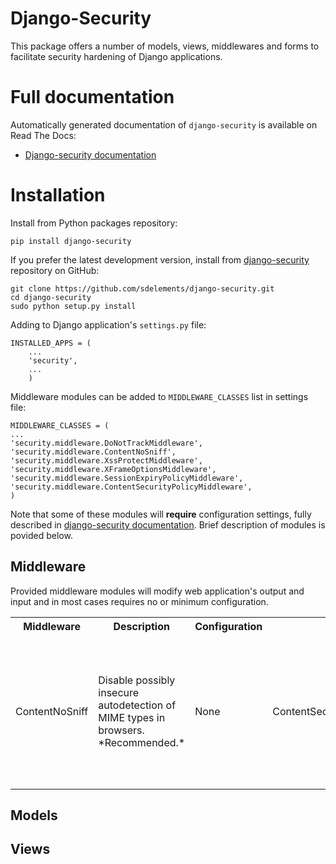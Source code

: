 # Django-Security

This package offers a number of models, views, middlewares and forms to facilitate security hardening of Django applications.

# Full documentation

Automatically generated documentation of `django-security` is available on Read The Docs:

* [Django-security documentation](http://django-security.readthedocs.org/en/latest/)

# Installation

Install from Python packages repository:

    pip install django-security

If you prefer the latest development version, install from
[django-security](https://github.com/sdelements/django-security) repository on GitHub:

    git clone https://github.com/sdelements/django-security.git
    cd django-security
    sudo python setup.py install

Adding to Django application's `settings.py` file:

    INSTALLED_APPS = (
        ...
        'security',
        ...
        )

Middleware modules can be added to `MIDDLEWARE_CLASSES` list in settings file:

    MIDDLEWARE_CLASSES = (
    ...
    'security.middleware.DoNotTrackMiddleware',
    'security.middleware.ContentNoSniff',
    'security.middleware.XssProtectMiddleware',
    'security.middleware.XFrameOptionsMiddleware',
    'security.middleware.SessionExpiryPolicyMiddleware',
    'security.middleware.ContentSecurityPolicyMiddleware',
    )

Note that some of these modules will **require**  configuration settings,
fully described in [django-security documentation](http://django-security.readthedocs.org/en/latest/).
Brief description of modules is povided below.

## Middleware

Provided middleware modules will modify web application's output and input and in most cases requires no
or minimum configuration.

<table>
<tr>
<th>Middleware
<th>Description
<th>Configuration
</tr>

<tr>
<td>ContentNoSniff
<td>Disable possibly insecure autodetection of MIME types in browsers. *Recommended.*
<td>None

<td>ContentSecurityPolicyMiddleware
<td>Send Content Security Policy (CSP) header in HTTP response. *Recommended,* requires careful tuning.
<td>`CSP_MODE`, `CSP_STRING` or `CSP_DICT` ([details](http://django-security.readthedocs.org/en/latest/#security.middleware.ContentSecurityPolicyMiddleware))

<td>DoNotTrackMiddleware
<td>Read user browser's DoNotTrack preference and pass it to application. *Recommended,* requires implementation in views and templates.
<td>None ([details](http://django-security.readthedocs.org/en/latest/#security.middleware.DoNotTrackMiddleware)

<td>LoginRequiredMiddleware
<td>Requires a user to be authenticated to view any page on the site that hasn’t been white listed.
<td>`LOGIN_EXEMPT_URLS` ([details](http://django-security.readthedocs.org/en/latest/#security.middleware.LoginRequiredMiddleware))

<td>MandatoryPasswordChangeMiddleware
<td>Redirects any request from an authenticated user to the password change form if that user’s password has expired.
<td>`MANDATORY_PASSWORD_CHANGE` ([details](http://django-security.readthedocs.org/en/latest/#security.middleware.MandatoryPasswordChangeMiddleware))

<td>NoConfidentialCachingMiddleware
<td>Adds No-Cache and No-Store headers to confidential pages.
<td>`WHITELIST_ON`, `WHITELIST_REGEXES`, `BLACKLIST_ON`, `BLACKLIST_REGEXES` ([details](http://django-security.readthedocs.org/en/latest/#security.middleware.NoConfidentialCachingMiddleware))

<td>P3PPolicyMiddleware
<td>Adds the HTTP header attribute specifying compact P3P policy.
<td>`P3P_COMPACT_POLICY`, `P3P_POLICY_URL` ([details](http://django-security.readthedocs.org/en/latest/#security.middleware.P3PPolicyMiddleware))

<td>SessionExpiryPolicyMiddleware
<td>Expire sessions on browser close, and on expiry times stored in the cookie itself.
<td>None.

<td>StrictTransportSecurityMiddleware
<td>Enforce SSL/TLS connection and disable plaintext fall-back. *Recommended* for SSL/TLS sites.
<td>`STS_MAX_AGE`, `STS_INCLUDE_SUBDOMAINS` ([details](http://django-security.readthedocs.org/en/latest/#security.middleware.StrictTransportSecurityMiddleware))

<td>XFrameOptionsMiddleware
<td>Disable framing of the website, mitigating Clickjacking attacks. *Recommended.*
<td>`X_FRAME_OPTIONS` ([details](http://django-security.readthedocs.org/en/latest/#security.middleware.XFrameOptionsMiddleware))

<td>XssProtectMiddleware
<td>Enforce browser's Cross Site Scripting protection. *Recommended.*
<td>None.

</table>

## Models

## Views




